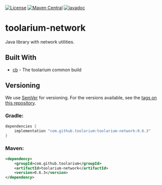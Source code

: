 [![License](https://img.shields.io/github/license/toolarium/toolarium-network)](https://github.com/toolarium/toolarium-network/blob/master/LICENSE)
[![Maven Central](https://img.shields.io/maven-central/v/com.github.toolarium/toolarium-network/0.6.3)](https://search.maven.org/artifact/com.github.toolarium/toolarium-network/0.6.3/jar)
[![javadoc](https://javadoc.io/badge2/com.github.toolarium/toolarium-network/javadoc.svg)](https://javadoc.io/doc/com.github.toolarium/toolarium-network)

# toolarium-network

Java library with network utilities.


## Built With

* [cb](https://github.com/toolarium/common-build) - The toolarium common build

## Versioning

We use [SemVer](http://semver.org/) for versioning. For the versions available, see the [tags on this repository](https://github.com/toolarium/toolarium-network/tags). 


### Gradle:

```groovy
dependencies {
    implementation "com.github.toolarium:toolarium-network:0.6.3"
}
```

### Maven:

```xml
<dependency>
    <groupId>com.github.toolarium</groupId>
    <artifactId>toolarium-network</artifactId>
    <version>0.6.3</version>
</dependency>
```
